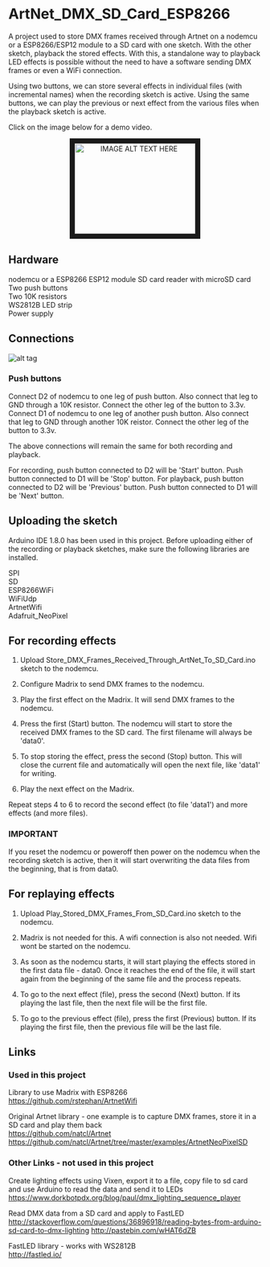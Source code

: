 # ArtNet_DMX_SD_Card_ESP8266

A project used to store DMX frames received through Artnet on a nodemcu or a ESP8266/ESP12 module to a SD card with one sketch.  With the other sketch, playback the stored effects.  With this, a standalone way to playback LED effects is possible without the need to have a software sending DMX frames or even a WiFi connection.

Using two buttons, we can store several effects in individual files (with incremental names) when the recording sketch is active.   Using the same buttons, we can play the previous or next effect from the various files when the playback sketch is active.

Click on the image below for a demo video.  
<div style="width:100%;text-align:center;">
<a href="https://www.youtube.com/watch?v=Zn1N7YUXMdQ&feature=youtu.be" target="_blank"><img src="https://img.youtube.com/vi/Zn1N7YUXMdQ/0.jpg" 
alt="IMAGE ALT TEXT HERE" width="240" height="180" border="10" /></a>
</div>

## Hardware

nodemcu or a ESP8266 ESP12 module
SD card reader with microSD card  
Two push buttons  
Two 10K resistors  
WS2812B LED strip  
Power supply  


## Connections

![alt tag](https://github.com/tangophi/Artnet_DMX_SD_Card/blob/master/nodemcu_sd_card_ws2812b_push_buttons_bb.png)


### Push buttons

Connect D2 of nodemcu to one leg of push button.  Also connect that leg to GND through a 10K resistor.  Connect the other leg of the button to 3.3v.
Connect D1 of nodemcu to one leg of another push button.  Also connect that leg to GND through another 10K reistor.  Connect the other leg of the button to 3.3v.


The above connections will remain the same for both recording and playback.   

For recording, push button connected to D2 will be 'Start' button.  Push button connected to D1 will be 'Stop' button.
For playback, push button connected to D2 will be 'Previous' button.  Push button connected to D1 will be 'Next' button.

## Uploading the sketch

Arduino IDE 1.8.0 has been used in this project.  Before uploading either of the recording or playback sketches, make sure the following libraries are installed.

SPI  
SD  
ESP8266WiFi  
WiFiUdp  
ArtnetWifi  
Adafruit_NeoPixel  



## For recording effects

1.  Upload Store_DMX_Frames_Received_Through_ArtNet_To_SD_Card.ino sketch to the nodemcu.

2.  Configure Madrix to send DMX frames to the nodemcu.

3.  Play the first effect on the Madrix.  It will send DMX frames to the nodemcu.

4.  Press the first (Start) button.  The nodemcu will start to store the received DMX frames to the SD card.  The first filename will always be 'data0'.

5.  To stop storing the effect, press the second (Stop) button.  This will close the current file and automatically will open the next file, like 'data1' for writing.

6.  Play the next effect on the Madrix. 

Repeat steps 4 to 6 to record the second effect (to file 'data1') and more effects (and more files).


### IMPORTANT

If you reset the nodemcu or poweroff then power on the nodemcu when the recording sketch is active, then it will start overwriting the data files from the beginning, that is from data0.



## For replaying effects

1.  Upload Play_Stored_DMX_Frames_From_SD_Card.ino sketch to the nodemcu.

2.  Madrix is not needed for this.  A wifi connection is also not needed.  Wifi wont be started on the nodemcu.

3.  As soon as the nodemcu starts, it will start playing the effects stored in the first data file - data0.   Once it reaches the end of the file, it will start again from the beginning of the same file and the process repeats. 

4.  To go to the next effect (file), press the second (Next) button.  If its playing the last file, then the next file will be the first file.

5.  To go to the previous effect (file), press the first (Previous) button.  If its playing the first file, then the previous file will be the last file.



## Links


### Used in this project

Library to use Madrix with ESP8266  
https://github.com/rstephan/ArtnetWifi

Original Artnet library - one example is to capture DMX frames, store it in a SD card and play them back  
https://github.com/natcl/Artnet
https://github.com/natcl/Artnet/tree/master/examples/ArtnetNeoPixelSD



### Other Links - not used in this project

Create lighting effects using Vixen, export it to a file, copy file to sd card and use Arduino to read the data and send it to LEDs  
https://www.dorkbotpdx.org/blog/paul/dmx_lighting_sequence_player

Read DMX data from a SD card and apply to FastLED  
http://stackoverflow.com/questions/36896918/reading-bytes-from-arduino-sd-card-to-dmx-lighting
http://pastebin.com/wHAT6dZB

FastLED library - works with WS2812B  
http://fastled.io/
